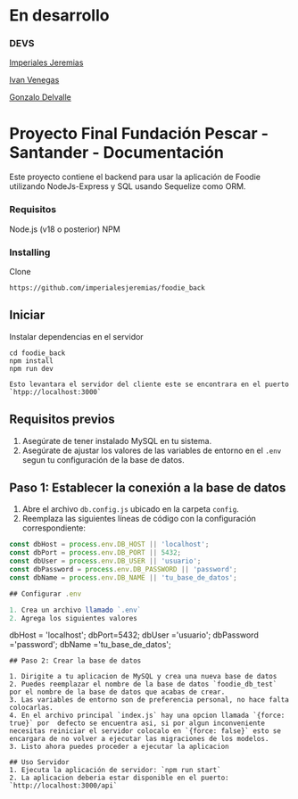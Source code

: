 # En desarrollo

### DEVS
[Imperiales Jeremias](https://www.linkedin.com/in/jeremiasleonimperiales)

[Ivan Venegas](https://www.linkedin.com/in/ivan-venegas-81225217)

[Gonzalo Delvalle](https://www.linkedin.com/in/gonzalodelvalle)

# Proyecto Final Fundación Pescar - Santander - Documentación
Este proyecto contiene el backend para usar la aplicación de Foodie utilizando
NodeJs-Express y SQL usando Sequelize como ORM.

### Requisitos
Node.js (v18 o posterior)
NPM

### Installing

Clone
```
https://github.com/imperialesjeremias/foodie_back
```

## Iniciar

Instalar dependencias en el servidor
```
cd foodie_back
npm install
npm run dev

Esto levantara el servidor del cliente este se encontrara en el puerto `htpp://localhost:3000`
```

## Requisitos previos

1. Asegúrate de tener instalado MySQL en tu sistema.
2. Asegúrate de ajustar los valores de las variables de entorno en el `.env` 
segun tu configuración de la base de datos.

## Paso 1: Establecer la conexión a la base de datos

1. Abre el archivo `db.config.js` ubicado en la carpeta `config`.
2. Reemplaza las siguientes líneas de código con la configuración correspondiente:

```javascript
const dbHost = process.env.DB_HOST || 'localhost';
const dbPort = process.env.DB_PORT || 5432;
const dbUser = process.env.DB_USER || 'usuario';
const dbPassword = process.env.DB_PASSWORD || 'password';
const dbName = process.env.DB_NAME || 'tu_base_de_datos';

## Configurar .env

1. Crea un archivo llamado `.env`
2. Agrega los siguientes valores

```
dbHost = 'localhost';
dbPort=5432;
dbUser ='usuario';
dbPassword ='password';
dbName ='tu_base_de_datos';
```
## Paso 2: Crear la base de datos

1. Dirigite a tu aplicacion de MySQL y crea una nueva base de datos
2. Puedes reemplazar el nombre de la base de datos `foodie_db_test` por el nombre de la base de datos que acabas de crear.
3. Las variables de entorno son de preferencia personal, no hace falta colocarlas.
4. En el archivo principal `index.js` hay una opcion llamada `{force: true}` por  defecto se encuentra asi, si por algun inconveniente necesitas reiniciar el servidor colocalo en `{force: false}` esto se encargara de no volver a ejecutar las migraciones de los modelos.
3. Listo ahora puedes proceder a ejecutar la aplicacion 

## Uso Servidor
1. Ejecuta la aplicación de servidor: `npm run start`
2. La aplicacion deberia estar disponible en el puerto: `http://localhost:3000/api`

